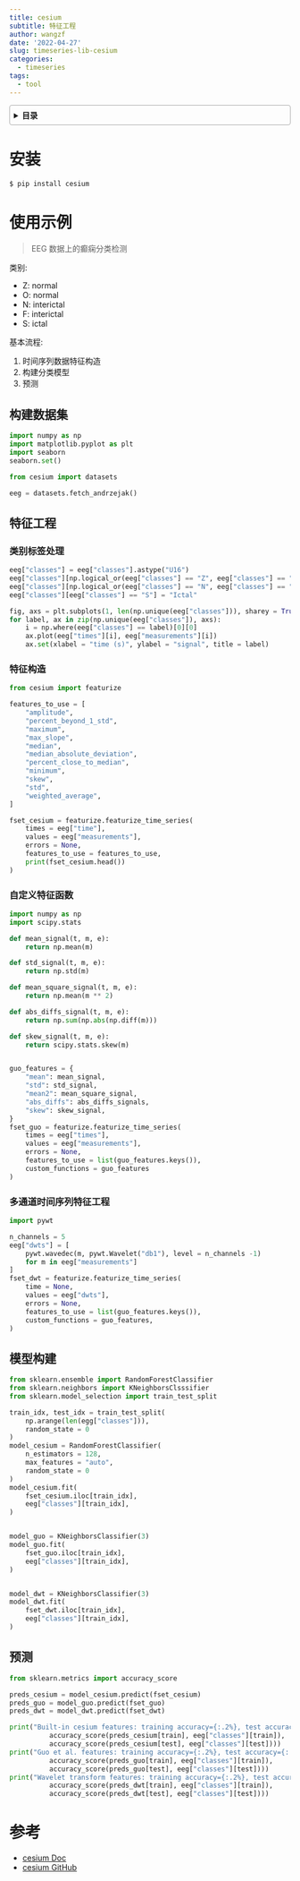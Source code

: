```yaml
---
title: cesium
subtitle: 特征工程
author: wangzf
date: '2022-04-27'
slug: timeseries-lib-cesium
categories:
  - timeseries
tags:
  - tool
---
```


<style>
details {
    border: 1px solid #aaa;
    border-radius: 4px;
    padding: .5em .5em 0;
}
summary {
    font-weight: bold;
    margin: -.5em -.5em 0;
    padding: .5em;
}
details[open] {
    padding: .5em;
}
details[open] summary {
    border-bottom: 1px solid #aaa;
    margin-bottom: .5em;
}
img {
    pointer-events: none;
}
</style>

<details><summary>目录</summary><p>

- [安装](#安装)
- [使用示例](#使用示例)
    - [构建数据集](#构建数据集)
    - [特征工程](#特征工程)
        - [类别标签处理](#类别标签处理)
        - [特征构造](#特征构造)
        - [自定义特征函数](#自定义特征函数)
        - [多通道时间序列特征工程](#多通道时间序列特征工程)
    - [模型构建](#模型构建)
    - [预测](#预测)
- [参考](#参考)
</p></details><p></p>


# 安装

```bash
$ pip install cesium
```




# 使用示例

> EEG 数据上的癫痫分类检测

类别:

* Z: normal
* O: normal
* N: interictal
* F: interictal
* S: ictal

基本流程:

1. 时间序列数据特征构造
2. 构建分类模型
3. 预测

## 构建数据集

```python
import numpy as np
import matplotlib.pyplot as plt
import seaborn
seaborn.set()

from cesium import datasets

eeg = datasets.fetch_andrzejak()
```

## 特征工程

### 类别标签处理

```python
eeg["classes"] = eeg["classes"].astype("U16")
eeg["classes"][np.logical_or(eeg["classes"] == "Z", eeg["classes"] == "O")] = "Normal"
eeg["classes"][np.logical_or(eeg["classes"] == "N", eeg["classes"] == "F")] = "Interictal"
eeg["classes"][eeg["classes"] == "S"] = "Ictal"

fig, axs = plt.subplots(1, len(np.unique(eeg["classes"])), sharey = True)
for label, ax in zip(np.unique(eeg["classes"]), axs):
    i = np.where(eeg["classes"] == label)[0][0]
    ax.plot(eeg["times"][i], eeg["measurements"][i])
    ax.set(xlabel = "time (s)", ylabel = "signal", title = label)
```

### 特征构造

```python
from cesium import featurize

features_to_use = [
    "amplitude",
    "percent_beyond_1_std",
    "maximum",
    "max_slope",
    "median",
    "median_absolute_deviation",
    "percent_close_to_median",
    "minimum",
    "skew",
    "std",
    "weighted_average",
]

fset_cesium = featurize.featurize_time_series(
    times = eeg["time"],
    values = eeg["measurements"],
    errors = None,
    features_to_use = features_to_use,
    print(fset_cesium.head())
)
```

### 自定义特征函数

```python
import numpy as np
import scipy.stats

def mean_signal(t, m, e):
    return np.mean(m)

def std_signal(t, m, e):
    return np.std(m)

def mean_square_signal(t, m, e):
    return np.mean(m ** 2)

def abs_diffs_signal(t, m, e):
    return np.sum(np.abs(np.diff(m)))

def skew_signal(t, m, e):
    return scipy.stats.skew(m)


guo_features = {
    "mean": mean_signal,
    "std": std_signal,
    "mean2": mean_square_signal,
    "abs_diffs": abs_diffs_signals,
    "skew": skew_signal,
}
fset_guo = featurize.featurize_time_series(
    times = eeg["times"],
    values = eeg["measurements"],
    errors = None,
    features_to_use = list(guo_features.keys()),
    custom_functions = guo_features
)
```

### 多通道时间序列特征工程

```python
import pywt

n_channels = 5
eeg["dwts"] = [
    pywt.wavedec(m, pywt.Wavelet("db1"), level = n_channels -1)
    for m in eeg["measurements"]
]
fset_dwt = featurize.featurize_time_series(
    time = None,
    values = eeg["dwts"],
    errors = None,
    features_to_use = list(guo_features.keys()),
    custom_functions = guo_features,
)
```



## 模型构建

```python
from sklearn.ensemble import RandomForestClassifier
from sklearn.neighbors import KNeighborsClsssifier
from sklearn.model_selection import train_test_split

train_idx, test_idx = train_test_split(
    np.arange(len(egg["classes"])), 
    random_state = 0
)
model_cesium = RandomForestClassifier(
    n_estimators = 128,
    max_features = "auto",
    random_state = 0
)
model_cesium.fit(
    fset_cesium.iloc[train_idx],
    eeg["classes"][train_idx],
)


model_guo = KNeighborsClassifier(3)
model_guo.fit(
    fset_guo.iloc[train_idx],
    eeg["classes"][train_idx],
)


model_dwt = KNeighborsClassifier(3)
model_dwt.fit(
    fset_dwt.iloc[train_idx],
    eeg["classes"][train_idx],
)
```

## 预测

```python
from sklearn.metrics import accuracy_score

preds_cesium = model_cesium.predict(fset_cesium)
preds_guo = model_guo.predict(fset_guo)
preds_dwt = model_dwt.predict(fset_dwt)

print("Built-in cesium features: training accuracy={:.2%}, test accuracy={:.2%}".format(
          accuracy_score(preds_cesium[train], eeg["classes"][train]),
          accuracy_score(preds_cesium[test], eeg["classes"][test])))
print("Guo et al. features: training accuracy={:.2%}, test accuracy={:.2%}".format(
          accuracy_score(preds_guo[train], eeg["classes"][train]),
          accuracy_score(preds_guo[test], eeg["classes"][test])))
print("Wavelet transform features: training accuracy={:.2%}, test accuracy={:.2%}".format(
          accuracy_score(preds_dwt[train], eeg["classes"][train]),
          accuracy_score(preds_dwt[test], eeg["classes"][test])))
```


# 参考

* [cesium Doc](https://cesium-ml.org/docs/index.html)
* [cesium GitHub](https://github.com/cesium-ml/cesium)

